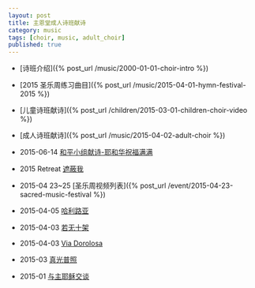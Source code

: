 ```yaml
---
layout: post
title: 主恩堂成人诗班献诗
category: music
tags: [choir, music, adult_choir]
published: true
---
```


 * [诗班介绍]({% post_url /music/2000-01-01-choir-intro %}) 
 * [2015 圣乐周练习曲目]({% post_url /music/2015-04-01-hymn-festival-2015 %})
 * [儿童诗班献诗]({% post_url /children/2015-03-01-children-choir-video %})
 * [成人诗班献诗]({% post_url /music/2015-04-02-adult-choir %})


 * 2015-06-14 [和平小组献诗-耶和华祝福满满](https://youtu.be/IjLnK4sIS60)
 * 2015 Retreat [遮蔽我](https://youtu.be/xk4r45upMB0)
 * 2015-04 23~25 [圣乐周视频列表]({% post_url /event/2015-04-23-sacred-music-festival %}) 
 * 2015-04-05 [哈利路亚](http://youtu.be/HevqVManAa0)
 * 2015-04-03 [若无十架](https://youtu.be/lUpaEmOlJ54)
 * 2015-04-03 [Via Dorolosa](https://youtu.be/nKxuEcly1wc)
 * 2015-03 [真光普照](https://www.youtube.com/embed/Dip4S37Zb6c)
 * 2015-01 [与主耶稣交谈](https://www.youtube.com/embed/iIpWhRAMrLI)
